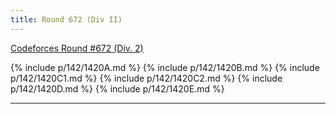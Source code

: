 ```yaml
---
title: Round 672 (Div II)
---
```


[Codeforces Round #672 (Div. 2)](https://codeforces.com/contest/1420)

{% include p/142/1420A.md %}
{% include p/142/1420B.md %}
{% include p/142/1420C1.md %}
{% include p/142/1420C2.md %}
{% include p/142/1420D.md %}
{% include p/142/1420E.md %}

* * *

<object data='notes/R-672.pdf' width='1000' height='1000' type='application/pdf'/>
